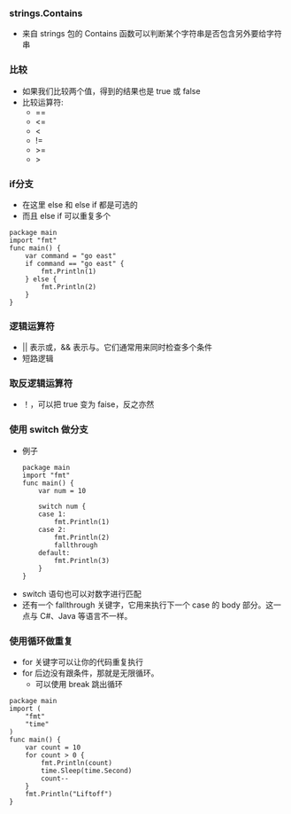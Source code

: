
### strings.Contains
* 来自 strings 包的 Contains 函数可以判断某个字符串是否包含另外要给字符串

### 比较
* 如果我们比较两个值，得到的结果也是 true 或 false
* 比较运算符:
    * ==
    * <=
    * <
    * !=
    * \>=
    * \>

### if分支
* 在这里 else 和 else if 都是可选的
* 而且 else if 可以重复多个
~~~
package main
import "fmt"
func main() {
	var command = "go east"
	if command == "go east" {
		fmt.Println(1)
	} else {
		fmt.Println(2)
	}
}
~~~

### 逻辑运算符
* || 表示或，&& 表示与。它们通常用来同时检查多个条件
* 短路逻辑

### 取反逻辑运算符
* ！，可以把 true 变为 faise，反之亦然

### 使用 switch 做分支
* 例子
    ~~~
    package main
    import "fmt"
    func main() {
    	var num = 10
    
    	switch num {
    	case 1:
    		fmt.Println(1)
    	case 2:
    		fmt.Println(2) 
            fallthrough
    	default:
    		fmt.Println(3)
    	}
    }
    ~~~
* switch 语句也可以对数字进行匹配
* 还有一个 fallthrough 关键字，它用来执行下一个 case 的 body 部分。这一点与 C#、Java 等语言不一样。

### 使用循环做重复
* for 关键字可以让你的代码重复执行
* for 后边没有跟条件，那就是无限循环。
    * 可以使用 break 跳出循环

~~~
package main
import (
	"fmt"
	"time"
)
func main() {
	var count = 10
	for count > 0 {
		fmt.Println(count)
		time.Sleep(time.Second)
		count--
	}
	fmt.Println("Liftoff")
}
~~~